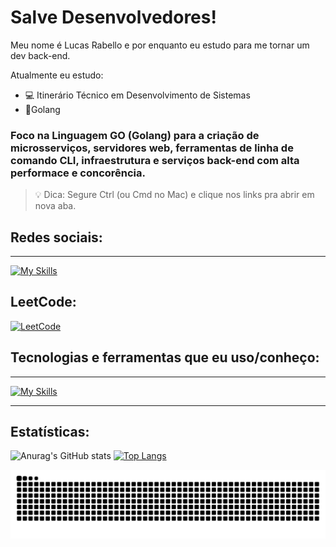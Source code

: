 # Salve Desenvolvedores!
Meu nome é Lucas Rabello e por enquanto eu estudo para me tornar um dev back-end.

Atualmente eu estudo:
- 💻 Itinerário Técnico em Desenvolvimento de Sistemas 
- 🧸Golang


### Foco na Linguagem GO (Golang) para a criação de microsserviços, servidores web, ferramentas de linha de comando CLI, infraestrutura e serviços back-end com alta performace e concorência.
  
> 💡 Dica: Segure Ctrl (ou Cmd no Mac) e clique nos links pra abrir em nova aba.


## Redes sociais:
<hr>


<!-- [![My Skills](https://skillicons.dev/icons?i=linkedin)](https://www.linkedin.com/in/lucas-rabello-42b23a339/) -->
[![My Skills](https://skillicons.dev/icons?i=instagram)](https://www.instagram.com/lcs.carvalho_/?next=%2F) 

## LeetCode:
[![LeetCode](https://img.shields.io/badge/LeetCode-Lucas--Rabello--Dev-orange?style=for-the-badge&logo=leetcode&logoColor=white)](https://leetcode.com/u/lucas-rabello-dev/)


## Tecnologias e ferramentas que eu uso/conheço:
<hr>



[![My Skills](https://skillicons.dev/icons?i=git,github,go,sqlite,vscode,windows,devto)](https://skillicons.dev)

<hr>

## Estatísticas:
![Anurag's GitHub stats](https://github-readme-stats.vercel.app/api?username=lucas-rabello-dev&show_icons=true&theme=tokyonight)
[![Top Langs](https://github-readme-stats.vercel.app/api/top-langs/?username=lucas-rabello-dev&layout=donut)](https://github.com/anuraghazra/github-readme-stats)



<picture>
  <source media="(prefers-color-scheme: dark)" srcset="https://raw.githubusercontent.com/lucas-rabello-dev/lucas-rabello-dev/output/github-contribution-grid-snake-dark.svg">
  <source media="(prefers-color-scheme: light)" srcset="https://raw.githubusercontent.com/lucas-rabello-dev/lucas-rabello-dev/output/github-contribution-grid-snake.svg">
  <img alt="github contribution grid snake animation" src="https://raw.githubusercontent.com/lucas-rabello-dev/lucas-rabello-dev/output/github-contribution-grid-snake.svg">
</picture>
<br><br>

